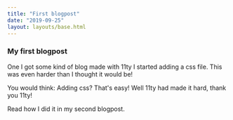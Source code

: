 ```yaml
---
title: "First blogpost"
date: "2019-09-25"
layout: layouts/base.html
---
```


### My first blogpost

One I got some kind of blog made with 11ty I started adding a css file. This was even harder than I thought it would be!

You would think: Adding css? That's easy! Well 11ty had made it hard, thank you 11ty!

Read how I did it in my second blogpost.
